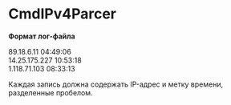 # CmdIPv4Parcer

**Формат лог-файлa**

89.18.6.11 04:49:06  
14.25.175.227 10:53:18  
1.118.71.103 08:33:13  
  
Каждая запись должна содержать IP-адрес и метку времени, разделенные пробелом.
